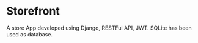 # Storefront
A store App developed using Django, RESTFul API, JWT.
SQLite has been used as database.
